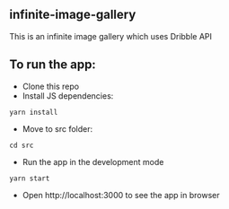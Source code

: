 ## infinite-image-gallery

This is an infinite image gallery which uses Dribble API


## To run the app:

* Clone this repo
* Install JS dependencies:
```
yarn install
```
* Move to src folder: 
```
cd src
```
* Run  the app in the development mode
 ```
yarn start 
 ```
* Open http://localhost:3000 to see the app in browser
